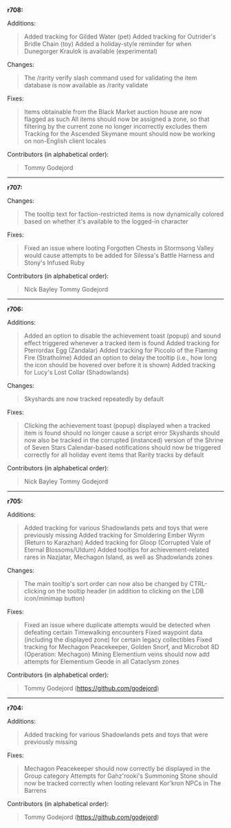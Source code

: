 **r708:**

Additions:
> Added tracking for Gilded Water (pet)
> Added tracking for Outrider's Bridle Chain (toy)
> Added a holiday-style reminder for when Dunegorger Kraulok is available (experimental)

Changes:
> The /rarity verify slash command used for validating the item database is now available as /rarity validate

Fixes:
> Items obtainable from the Black Market auction house are now flagged as such
> All items should now be assigned a zone, so that filtering by the current zone no longer incorrectly excludes them
> Tracking for the Ascended Skymane mount should now be working on non-English client locales

Contributors (in alphabetical order):
> Tommy Godejord

-----

**r707:**

Changes:
> The tooltip text for faction-restricted items is now dynamically colored based on whether it's available to the logged-in character

Fixes:
> Fixed an issue where looting Forgotten Chests in Stormsong Valley would cause attempts to be added for Silessa's Battle Harness and Stony's Infused Ruby

Contributors (in alphabetical order):
> Nick Bayley
> Tommy Godejord

-----

**r706:**

Additions:
> Added an option to disable the achievement toast (popup) and sound effect triggered whenever a tracked item is found
> Added tracking for Pterrordax Egg (Zandalar)
> Added tracking for Piccolo of the Flaming Fire (Stratholme)
> Added an option to delay the tooltip (i.e., how long the icon should be hovered over before it is shown)
> Added tracking for Lucy's Lost Collar (Shadowlands)

Changes:
> Skyshards are now tracked repeatedly by default

Fixes:
> Clicking the achievement toast (popup) displayed when a tracked item is found should no longer cause a script error
> Skyshards should now also be tracked in the corrupted (instanced) version of the Shrine of Seven Stars
> Calendar-based notifications should now be triggered correctly for all holiday event items that Rarity tracks by default

Contributors (in alphabetical order):
> Nick Bayley
> Tommy Godejord

-----

**r705:**

Additions:
> Added tracking for various Shadowlands pets and toys that were previously missing
> Added tracking for Smoldering Ember Wyrm (Return to Karazhan)
> Added tracking for Gloop (Corrupted Vale of Eternal Blossoms/Uldum)
> Added tooltips for achievement-related rares in Nazjatar, Mechagon Island, as well as Shadowlands zones

Changes:
> The main tooltip's sort order can now also be changed by CTRL-clicking on the tooltip header (in addition to clicking on the LDB icon/minimap button)

Fixes:
> Fixed an issue where duplicate attempts would be detected when defeating certain Timewalking encounters
> Fixed waypoint data (including the displayed zone) for certain legacy collectibles
> Fixed tracking for Mechagon Peacekeeper, Golden Snorf, and Microbot 8D (Operation: Mechagon)
> Mining Elementium veins should now add attempts for Elementium Geode in all Cataclysm zones

Contributors (in alphabetical order):
> Tommy Godejord (https://github.com/godejord)

-----

**r704:**

Additions:
> Added tracking for various Shadowlands pets and toys that were previously missing

Fixes:
> Mechagon Peacekeeper should now correctly be displayed in the Group category
> Attempts for Gahz'rooki's Summoning Stone should now be tracked correctly when looting relevant Kor'kron NPCs in The Barrens

Contributors (in alphabetical order):
> Tommy Godejord (https://github.com/godejord)

